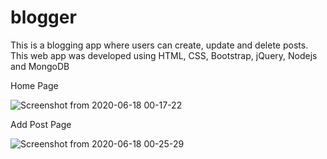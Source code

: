 # blogger

This is a blogging app where users can create, update and delete posts. This web app was developed using HTML, CSS, Bootstrap, jQuery, Nodejs and MongoDB

Home Page

![Screenshot from 2020-06-18 00-17-22](https://user-images.githubusercontent.com/27516303/84937766-e4c9d800-b0f9-11ea-8072-ff0346deee03.png)

Add Post Page

![Screenshot from 2020-06-18 00-25-29](https://user-images.githubusercontent.com/27516303/84938010-40946100-b0fa-11ea-83c8-6b66d31dcdc2.png)

